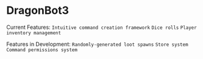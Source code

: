 # DragonBot3

Current Features:
  `Intuitive command creation framework`
  `Dice rolls`
  `Player inventory management`
  
Features in Development:
  `Randomly-generated loot spawns`
  `Store system`
  `Command permissions system`
  
